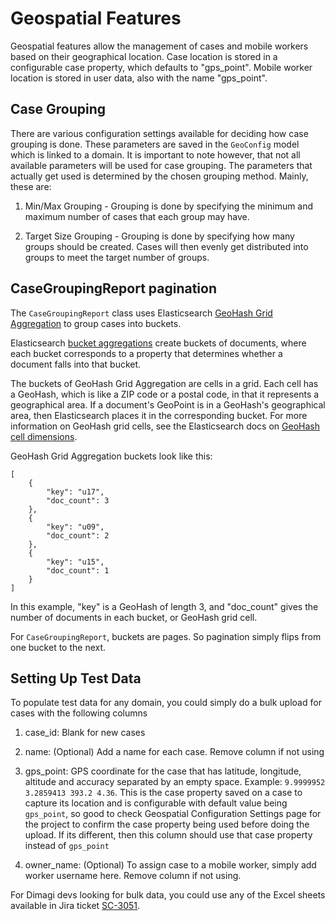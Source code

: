Geospatial Features
===================

Geospatial features allow the management of cases and mobile workers
based on their geographical location. Case location is stored in a
configurable case property, which defaults to "gps_point". Mobile
worker location is stored in user data, also with the name "gps_point".


Case Grouping
-------------

There are various configuration settings available for deciding how case
grouping is done. These parameters are saved in the `GeoConfig` model
which is linked to a domain. It is important to note however, that not
all available parameters will be used for case grouping. The parameters
that actually get used is determined by the chosen grouping method.
Mainly, these are:

1. Min/Max Grouping - Grouping is done by specifying the minimum and
   maximum number of cases that each group may have.

2. Target Size Grouping - Grouping is done by specifying how many groups
   should be created. Cases will then evenly get distributed into groups
   to meet the target number of groups.


CaseGroupingReport pagination
-----------------------------

The `CaseGroupingReport` class uses Elasticsearch
[GeoHash Grid Aggregation][1] to group cases into buckets.

Elasticsearch [bucket aggregations][2] create buckets of documents,
where each bucket corresponds to a property that determines whether a
document falls into that bucket.

The buckets of GeoHash Grid Aggregation are cells in a grid. Each cell
has a GeoHash, which is like a ZIP code or a postal code, in that it
represents a geographical area. If a document's GeoPoint is in a
GeoHash's geographical area, then Elasticsearch places it in the
corresponding bucket. For more information on GeoHash grid cells, see
the Elasticsearch docs on [GeoHash cell dimensions][3].

GeoHash Grid Aggregation buckets look like this:
```
[
    {
        "key": "u17",
        "doc_count": 3
    },
    {
        "key": "u09",
        "doc_count": 2
    },
    {
        "key": "u15",
        "doc_count": 1
    }
]
```
In this example, "key" is a GeoHash of length 3, and "doc_count" gives
the number of documents in each bucket, or GeoHash grid cell.

For `CaseGroupingReport`, buckets are pages. So pagination simply flips
from one bucket to the next.


Setting Up Test Data
--------------------

To populate test data for any domain, you could simply do a bulk upload
for cases with the following columns

1. case_id: Blank for new cases

2. name: (Optional) Add a name for each case. Remove column if not using

3. gps_point: GPS coordinate for the case that has latitude, longitude,
   altitude and accuracy separated by an empty space. Example:
   `9.9999952 3.2859413 393.2 4.36`. This is the case property saved on
   a case to capture its location and is configurable with default
   value being `gps_point`, so good to check Geospatial Configuration
   Settings page for the project to confirm the case property being
   used before doing the upload. If its different, then this column
   should use that case property instead of `gps_point`

4. owner_name: (Optional) To assign case to a mobile worker, simply add
   worker username here. Remove column if not using.

For Dimagi devs looking for bulk data, you could use any of the Excel
sheets available in Jira ticket [SC-3051][4].


[1]: https://www.elastic.co/guide/en/elasticsearch/reference/5.6/search-aggregations-bucket-geohashgrid-aggregation.html
[2]: https://www.elastic.co/guide/en/elasticsearch/reference/5.6/search-aggregations-bucket.html
[3]: https://www.elastic.co/guide/en/elasticsearch/reference/5.6/search-aggregations-bucket-geohashgrid-aggregation.html#_cell_dimensions_at_the_equator
[4]: https://dimagi-dev.atlassian.net/browse/SC-3051
